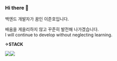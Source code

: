 ### Hi there 👋

백엔드 개발자가 꿈인 이준호입니다.

배움을 게을리하지 않고 꾸준히 발전해 나가겠습니다.<br>
I will continue to develop without neglecting learning.

✈<b>STACK</b>


<img src="https://img.shields.io/badge/Eclipse IDE-2C2255?style=for-the-badge&logo=Eclipse IDE&logoColor=white"><img src="https://img.shields.io/badge/mysql-4479A1?style=for-the-badge&logo=mysql&logoColor=white">
<!--
**codingMachineJunior/codingMachineJunior** is a ✨ _special_ ✨ repository because its `README.md` (this file) appears on your GitHub profile.

Here are some ideas to get you started:

- 🔭 I’m currently working on ...
- 🌱 I’m currently learning ...
- 👯 I’m looking to collaborate on ...
- 🤔 I’m looking for help with ...
- 💬   Ask me about ...
- 📫 How to reach me: ...
- 😄 Pronouns: ...
- ⚡ Fun fact: ...
-->
